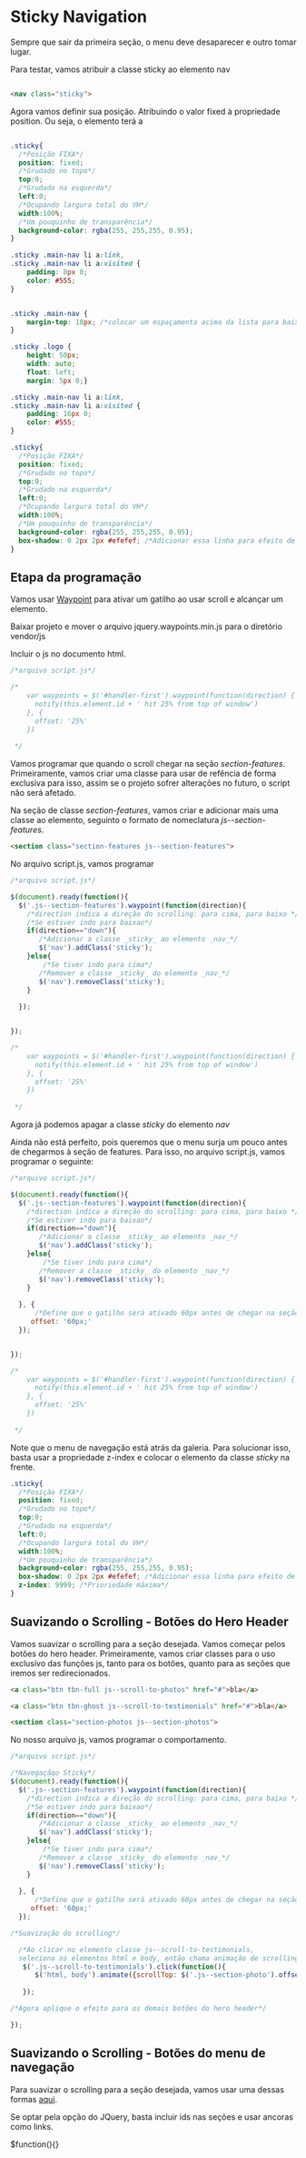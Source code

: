 # Sticky Navigation

Sempre que sair da primeira seção, o menu deve desaparecer e outro tomar lugar.

Para testar, vamos atribuir a classe sticky ao elemento nav

```html

<nav class="sticky">

```

Agora vamos definir sua posição. Atribuindo o valor fixed à propriedade position. Ou seja, o elemento terá a 

```css

.sticky{
  /*Posição FIXA*/
  position: fixed;
  /*Grudado no topo*/
  top:0;
  /*Grudado na esquerda*/
  left:0;
  /*Ocupando largura total do VH*/
  width:100%;
  /*Um pouquinho de transparência*/
  background-color: rgba(255, 255,255, 0.95);
}

.sticky .main-nav li a:link,
.sticky .main-nav li a:visited {
    padding: 8px 0;
    color: #555;
}

```

```css

.sticky .main-nav {
    margin-top: 18px; /*colocar um espaçamento acima da lista para baixar ela*/
}

.sticky .logo {
    height: 50px;
    width: auto;
    float: left;
    margin: 5px 0;}

.sticky .main-nav li a:link,
.sticky .main-nav li a:visited {
    padding: 16px 0;
    color: #555;
}
```

```css
.sticky{
  /*Posição FIXA*/
  position: fixed;
  /*Grudado no topo*/
  top:0;
  /*Grudado na esquerda*/
  left:0;
  /*Ocupando largura total do VH*/
  width:100%;
  /*Um pouquinho de transparência*/
  background-color: rgba(255, 255,255, 0.95);
  box-shadow: 0 2px 2px #efefef; /*Adicionar essa linha para efeito de sombra*/
}
```


## Etapa da programação

Vamos usar [Waypoint](http://imakewebthings.com/waypoints/) para ativar um gatilho ao usar scroll e alcançar um elemento.

Baixar projeto e mover o arquivo jquery.waypoints.min.js para o diretório vendor/js

Incluir o js no documento html.


```js
/*arquivo script.js*/

/*
    var waypoints = $('#handler-first').waypoint(function(direction) {
      notify(this.element.id + ' hit 25% from top of window') 
    }, {
      offset: '25%'
    })
    
 */

```

Vamos programar que quando o scroll chegar na seção _section-features_. Primeiramente, vamos criar uma classe para usar de refência de forma exclusiva para isso, assim se o projeto sofrer alterações no futuro, o script não será afetado.

Na seção de classe _section-features_, vamos criar e adicionar mais uma classe ao elemento, seguinto o formato de nomeclatura _js--section-features_.

```html
<section class="section-features js--section-features">
```

No arquivo script.js, vamos programar 

```js
/*arquivo script.js*/

$(document).ready(function(){
  $('.js--section-features').waypoint(function(direction){
    /*direction indica a direção do scrolling: para cima, para baixo */
    /*Se estiver indo para baixao*/
    if(direction=="down"){
       /*Adicionar a classe _sticky_ ao elemento _nav_*/
       $('nav').addClass('sticky');
    }else{
        /*Se tiver indo para cima*/
       /*Remover a classe _sticky_ do elemento _nav_*/
       $('nav').removeClass('sticky');
    }
    
  });


});

/*
    var waypoints = $('#handler-first').waypoint(function(direction) {
      notify(this.element.id + ' hit 25% from top of window') 
    }, {
      offset: '25%'
    })
    
 */

```

Agora já podemos apagar a classe _sticky_ do elemento _nav_

Ainda não está perfeito, pois queremos que o menu surja um pouco antes de chegarmos à seção de features. Para isso, no arquivo script.js, vamos programar o seguinte:

```js
/*arquivo script.js*/

$(document).ready(function(){
  $('.js--section-features').waypoint(function(direction){
    /*direction indica a direção do scrolling: para cima, para baixo */
    /*Se estiver indo para baixao*/
    if(direction=="down"){
       /*Adicionar a classe _sticky_ ao elemento _nav_*/
       $('nav').addClass('sticky');
    }else{
        /*Se tiver indo para cima*/
       /*Remover a classe _sticky_ do elemento _nav_*/
       $('nav').removeClass('sticky');
    }
    
  }, {
      /*Define que o gatilho será ativado 60px antes de chegar na seção features*/
     offset: '60px;'
  });


});

/*
    var waypoints = $('#handler-first').waypoint(function(direction) {
      notify(this.element.id + ' hit 25% from top of window') 
    }, {
      offset: '25%'
    })
    
 */

```

Note que o menu de navegação está atrás da galeria. Para solucionar isso, basta usar a propriedade z-index e colocar o elemento da classe _sticky_ na frente.


```css
.sticky{
  /*Posição FIXA*/
  position: fixed;
  /*Grudado no topo*/
  top:0;
  /*Grudado na esquerda*/
  left:0;
  /*Ocupando largura total do VH*/
  width:100%;
  /*Um pouquinho de transparência*/
  background-color: rgba(255, 255,255, 0.95);
  box-shadow: 0 2px 2px #efefef; /*Adicionar essa linha para efeito de sombra*/
  z-index: 9999; /*Prioriedade máxima*/
}
```

## Suavizando o Scrolling - Botões do Hero Header

Vamos suavizar o scrolling para a seção desejada. Vamos começar pelos botões do hero header. 
Primeiramente, vamos criar classes para o uso exclusivo das funções js, tanto para os botões, quanto para as seções que iremos ser redirecionados.

```html
<a class="btn tbn-full js--scroll-to-photos" href="#">bla</a>

<a class="btn tbn-ghost js--scroll-to-testimonials" href="#">bla</a>

```

```html
<section class="section-photos js--section-photos">

```


No nosso arquivo js, vamos programar o comportamento.

```js
/*arquivo script.js*/

/*Navegaçãqo Sticky*/
$(document).ready(function(){
  $('.js--section-features').waypoint(function(direction){
    /*direction indica a direção do scrolling: para cima, para baixo */
    /*Se estiver indo para baixao*/
    if(direction=="down"){
       /*Adicionar a classe _sticky_ ao elemento _nav_*/
       $('nav').addClass('sticky');
    }else{
        /*Se tiver indo para cima*/
       /*Remover a classe _sticky_ do elemento _nav_*/
       $('nav').removeClass('sticky');
    }
    
  }, {
      /*Define que o gatilho será ativado 60px antes de chegar na seção features*/
     offset: '60px;'
  });

/*Suavização do scrolling*/

  /*Ao clicar no elemento classe js--scroll-to-testimonials,
  seleciona os elementos html e body, então chama animação de scrolling para a seção js--section-photo com velocidade de 1000ms ou seja 1s*/
   $('.js--scroll-to-testimonials').click(function(){
      $('html, body').animate({scrollTop: $('.js--section-photo').offset().top}, 1000);
   
   });

/*Agora aplique o efeito para os demais botões do hero header*/

});

```

## Suavizando o Scrolling - Botões do menu de navegação

Para suavizar o scrolling para a seção desejada, vamos usar uma dessas formas [aqui](https://css-tricks.com/snippets/jquery/smooth-scrolling/).

Se optar pela opção do JQuery, basta incluir ids nas seções  e usar ancoras como links.

$function(){}



